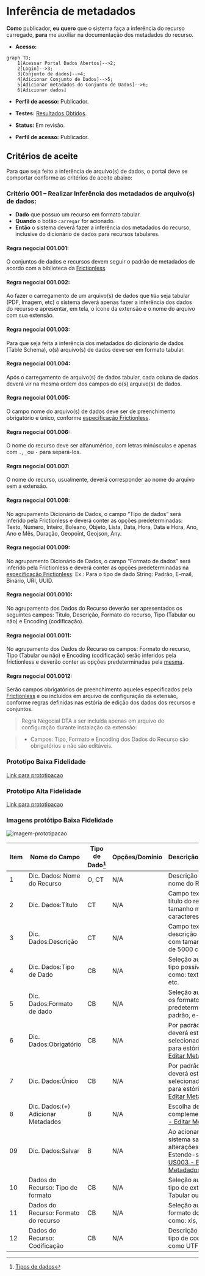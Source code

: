 # Inferência de metadados

**Como** publicador, **eu quero**  que o sistema faça a inferência do recurso carregado, **para** me auxiliar na documentação dos metadados do recurso.

- **Acesso:** 

```mermaid
graph TD;
    1[Acessar Portal Dados Abertos]-->2;
    2[Login]-->3;
    3[Conjunto de dados]-->4;
    4[Adicionar Conjunto de Dados]-->5;
    5[Adicionar metadados do Conjunto de Dados]-->6;
    6[Adicionar dados]
```
- **Perfil de acesso:** Publicador. 

- **Testes:** [Resultados Obtidos](../../testes/02_inferencia_de_arquivo_casos_de_teste/#resultados-obtidos).

- **Status:** Em revisão.

- **Perfil de acesso:** Publicador. 

## Critérios de aceite
Para que seja feito a inferência de arquivo(s) de dados, o portal deve se comportar conforme as critérios de aceite abaixo:

### **Critério 001 – Realizar Inferência dos metadados de arquivo(s) de dados:**
- **Dado** que possuo um recurso em formato tabular.
- **Quando** o botão `carregar` for acionado.
- **Então** o sistema deverá fazer a inferência dos metadados do recurso, inclusive do dicionário de dados para recursos tabulares.

#### **Regra negocial 001.001**: 
O conjuntos de dados e recursos devem seguir o padrão de metadados de acordo com a biblioteca da [Frictionless](https://specs.frictionlessdata.io/#overview).

#### **Regra negocial 001.002**: 
Ao fazer o carregamento de um arquivo(s) de dados que `Não` seja tabular (PDF, Imagem, etc) o sistema deverá apenas fazer a inferência dos dados do recurso e apresentar, em tela, o ícone da extensão e o nome do arquivo com sua extensão.

#### **Regra negocial 001.003**:
Para que seja feita a inferência dos metadados do dicionário de dados (Table Schema), o(s) arquivo(s) de dados deve ser em formato tabular.

#### **Regra negocial 001.004**:
Após o carregamento de arquivo(s) de dados tabular, cada coluna de dados deverá vir na mesma ordem dos campos do o(s) arquivo(s) de dados.

#### **Regra negocial 001.005**:
O campo nome do arquivo(s) de dados deve ser de preenchimento obrigatório e único, conforme [especificação Frictionless](https://specs.frictionlessdata.io/data-resource/#metadata-properties).	

#### **Regra negocial 001.006**:
O nome do recurso deve ser alfanumérico, com letras minúsculas e apenas com `.`, `_`ou `-` para separá-los.

#### **Regra negocial 001.007**:
O nome do recurso, usualmente, deverá corresponder ao nome do arquivo sem a extensão.

#### **Regra negocial 001.008**:
No agrupamento Dicionário de Dados, o campo “Tipo de dados” será inferido pela Frictionless e deverá conter as opções predeterminadas: Texto, Número, Inteiro, Boleano, Objeto, Lista, Data, Hora, Data e Hora, Ano, Ano e Mês, Duração, Geopoint, Geojson, Any. 

#### **Regra negocial 001.009**:
No agrupamento Dicionário de Dados, o campo “Formato de dados” será inferido pela Frictionless e deverá conter as opções predeterminadas na [ especificação Frictionless](https://specs.frictionlessdata.io/#overview): Ex.: Para o tipo de dado String: Padrão, E-mail, Binário, URI, UUID.

#### **Regra negocial 001.0010**:
No agrupamento dos Dados do Recurso deverão ser apresentados os seguintes campos: 
Titulo, Descrição, Formato do recurso, Tipo (Tabular ou não) e Encoding (codificação).

#### **Regra negocial 001.0011**:
No agrupamento dos Dados do Recurso os campos: Formato do recurso, Tipo (Tabular ou não) e Encoding (codificação) serão inferidos pela frictionless e deverão conter as opções predeterminadas pela [mesma](https://specs.frictionlessdata.io/#overview). 
 
#### **Regra negocial 001.0012**:
Serão campos obrigatórios de preenchimento aqueles especificados pela [Frictionless](https://specs.frictionlessdata.io/data-resource/#metadata-properties) e ou incluídos em arquivo de configuração da extensão, conforme regras definidas nas estória de edição dos dados dos recursos e conjuntos.

> Regra Negocial DTA a ser incluída apenas em arquivo de configuração durante instalação da extensão:

> - Campos: Tipo, Formato e Encoding dos Dados do Recurso são obrigatórios e não são editáveis. 

### Prototipo Baixa Fidelidade

[Link para prototipacao](/assets/pdfs/prototipo_telas_ckan.pdf)

### Prototipo Alta Fidelidade

[Link para prototipacao](https://www.figma.com/proto/X0SZVAiL6Auf6pqssoewnn/SEPLAG-CKAN?node-id=2%3A387&scaling=min-zoom&page-id=2%3A387&starting-point-node-id=217%3A1115) 
### Imagens protótipo Baixa Fidelidade

![imagem-prototipacao](/assets/imagem.png)

| Item |                        Nome do Campo                        | Tipo de Dado[^1] | Opções/Domínio |     Descrição/Observações      |
|------|-------------------------------------------------------------|------------------|----------------|--------------------------------|
|    1 | Dic. Dados:	Nome do Recurso        | O, CT              | N/A            | Descrição manual do nome do Recurso.|
|    2 | Dic. Dados:Título                 | CT              | N/A            | Campo texto para o título do recurso com tamanho máximo de 100 caracteres       |
|    3 | Dic. Dados:Descrição | CT         | N/A            |Campo texto para a descrição do recurso com tamanho máximo de 5000 caracteres |
|    4 | Dic. Dados:Tipo de Dado  | CB              | N/A            | Seleção automática do tipo possível de dados como: texto, número, etc. |
|    5 | Dic. Dados:Formato de dado       | CB                | N/A            | Seleção automática com os formatos de dados predeterminados, como: padrão, e-mail, etc.|
|    6 | Dic. Dados:Obrigatório    | CB                | N/A            | Por padrão, a opção `NÃO` deverá estar selecionada. Estende-se para estória: [US003 - Editar Metadados](/estorias_de_usuarios/03_edicao_dos_dados_do_recurso) |
|    7 | Dic. Dados:Único       | CB                | N/A            | Por padrão, a opção `NÃO` deverá estar selecionada. Estende-se para estória: [US003 - Editar Metadados](/estorias_de_usuarios/03_edicao_dos_dados_do_recurso)                        | B                | N/A            | Adiciona novo arquivo(s) de dados          |
|    8 |Dic. Dados:(+) Adicionar Metadados   | B                | N/A            | Escolha de metadados complementares. [US003 - Editar Metadados](/estorias_de_usuarios/03_edicao_dos_dados_do_recurso)       |
|    09 | Dic. Dados:Salvar   | B                | N/A            | Ao acionar o botão <<Salvar>> o sistema salva as alterações feitas. Estende-se para estória: [US003 - Editar Metadados](/estorias_de_usuarios/03_edicao_dos_dados_do_recurso)  |
|    10 | Dados do Recurso: Tipo de formato      | CB                | N/A            | Seleção automática do tipo de extensão: Tabular ou não tabular |
|   11 |Dados do Recurso: Formato do recurso  | CB       | N/A            | Seleção automática do formato do recurso, como: xls, csv, etc.     |
|   12 | Dados do Recurso: Codificação   | CB                | N/A            | Descrição manual do tipo de codificação, como UTF-8, etc |

[^1]: [Tipos de dados](../modelos/tipos_dado_formulario_html.md)